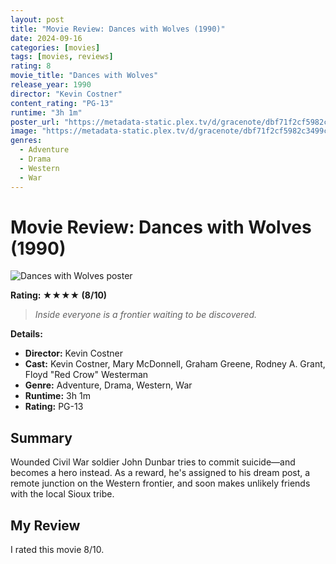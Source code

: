 ```yaml
---
layout: post
title: "Movie Review: Dances with Wolves (1990)"
date: 2024-09-16
categories: [movies]
tags: [movies, reviews]
rating: 8
movie_title: "Dances with Wolves"
release_year: 1990
director: "Kevin Costner"
content_rating: "PG-13"
runtime: "3h 1m"
poster_url: "https://metadata-static.plex.tv/d/gracenote/dbf71f2cf5982c3499cc6211ac00b8a0.jpg"
image: "https://metadata-static.plex.tv/d/gracenote/dbf71f2cf5982c3499cc6211ac00b8a0.jpg"
genres: 
  - Adventure
  - Drama
  - Western
  - War
---
```


# Movie Review: Dances with Wolves (1990)


<div class="movie-poster">
  <img src="https://metadata-static.plex.tv/d/gracenote/dbf71f2cf5982c3499cc6211ac00b8a0.jpg" alt="Dances with Wolves poster" />
</div>


**Rating: ★★★★ (8/10)**


> *Inside everyone is a frontier waiting to be discovered.*


**Details:**
- **Director:** Kevin Costner
- **Cast:** Kevin Costner, Mary McDonnell, Graham Greene, Rodney A. Grant, Floyd "Red Crow" Westerman
- **Genre:** Adventure, Drama, Western, War
- **Runtime:** 3h 1m
- **Rating:** PG-13

## Summary

Wounded Civil War soldier John Dunbar tries to commit suicide—and becomes a hero instead. As a reward, he's assigned to his dream post, a remote junction on the Western frontier, and soon makes unlikely friends with the local Sioux tribe.

## My Review

I rated this movie 8/10.


